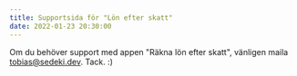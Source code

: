 ```yaml
---
title: Supportsida för "Lön efter skatt"
date: 2022-01-23 20:30:00
---
```


Om du behöver support med appen "Räkna lön efter skatt",
vänligen maila tobias@sedeki.dev. Tack. :)
